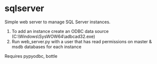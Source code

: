 # sqlserver
Simple web server to manage SQL Server instances. 

1. To add an instance create an ODBC data source (C:\Windows\SysWOW64\adbcad32.exe)
2. Run web_server.py with a user that has read permissions on master & msdb databases for each instance

Requires pypyodbc, bottle
